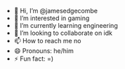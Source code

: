 - 👋 Hi, I’m @jamesedgecombe
- 👀 I’m interested in gaming
- 🌱 I’m currently learning engineering
- 💞️ I’m looking to collaborate on idk
- 📫 How to reach me no
- 😄 Pronouns: he/him
- ⚡ Fun fact: =)

<!---
jamesedgecombe/jamesedgecombe is a ✨ special ✨ repository because its `README.md` (this file) appears on your GitHub profile.
You can click the Preview link to take a look at your changes.
--->
